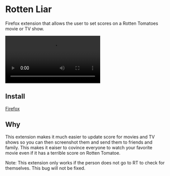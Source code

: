 # Rotten Liar

Firefox extension that allows the user to set scores on a Rotten Tomatoes movie or TV show.

![Rotten Liar Example](https://i.imgur.com/SsMEPgr.mp4)

## Install

[Firefox](https://addons.mozilla.org/en-US/firefox/addon/rotten-liar/)

## Why

This extension makes it much easier to update score for movies and TV shows so you can then screenshot them and send them to friends and family. This makes it eaiser to covince everyone to watch your favorite movie even if it has a terrible score on Rotten Tomatoe.

Note: This extension only works if the person does not go to RT to check for themselves. This bug will not be fixed.
